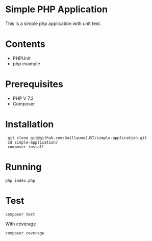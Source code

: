 # Simple PHP Application

This is a simple php application with unit test.

# Contents

 - PHPUnit
 - php example
 
# Prerequisites

 - PHP V 7.2
 - Composer
 
# Installation

     git clone git@github.com:GuillaumeJUST/simple-application.git
     cd simple-application/
     composer install
 
# Running 
 
    php index.php

# Test

    composer test
   
With coverage

    composer coverage

